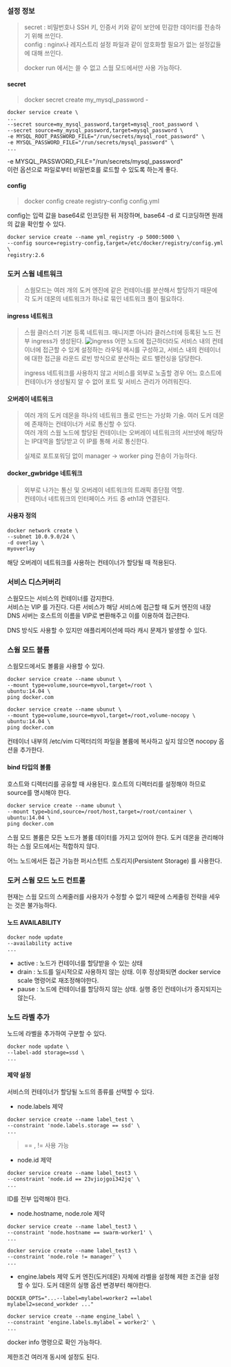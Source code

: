 ### 설정 정보
> secret : 비밀번호나 SSH 키, 인증서 키와 같이 보안에 민감한 데이터를 전송하기 위해 쓰인다.   
> config : nginx나 레지스트리 설정 파일과 같이 암호화할 필요가 없는 설정값들에 대해 쓰인다.
>
> docker run 에서는 쓸 수 없고 스웜 모드에서만 사용 가능하다.

#### secret
> docker secret create my_mysql_password -

```
docker service create \
...
--secret source=my_mysql_password,target=mysql_root_password \
--secret source=my_mysql_password,target=mysql_password \
-e MYSQL_ROOT_PASSWORD_FILE="/run/secrets/mysql_root_password" \
-e MYSQL_PASSWORD_FILE="/run/secrets/mysql_password" \
...
```
-e MYSQL_PASSWORD_FILE="/run/secrets/mysql_password"   
이런 옵션으로 파일로부터 비밀번호를 로드할 수 있도록 하는게 좋다.

#### config
> docker config create registry-config config.yml

config는 입력 값을 base64로 인코딩한 뒤 저장하며, base64 -d 로 디코딩하면 원래의 값을 확인할 수 있다.

```
docker service create --name yml_registry -p 5000:5000 \
--config source=registry-config,target=/etc/docker/registry/config.yml \
registry:2.6
```

### 도커 스웜 네트워크
> 스웜모드는 여러 개의 도커 엔진에 같은 컨테이너를 분산해서 할당하기 때문에 각 도커 데몬의 네트워크가 하나로 묶인 네트워크 풀이 필요하다.

#### ingress 네트워크
> 스웜 클러스터 기본 등록 네트워크. 매니저뿐 아니라 클러스터에 등록된 노드 전부 ingress가 생성된다.
![ingress](https://docs.mirantis.com/containers/v3.1/dockeree-ref-arch/_images/routing-mesh2.png)
> 어떤 노드에 접근하더라도 서비스 내의 컨테이너에 접근할 수 있게 설정하는 라우팅 메시를 구성하고, 서비스 내의 컨테이너에 대한 접근을 라운드 로빈 방식으로 분산하는 로드 밸런싱을 담당한다.
>
> ingress 네트워크를 사용하지 않고 서비스를 외부로 노출할 경우 어느 호스트에 컨테이너가 생성될지 알 수 없어 포트 및 서비스 관리가 어려워진다.

#### 오버레이 네트워크
> 여러 개의 도커 데몬을 하나의 네트워크 풀로 만드는 가상화 기술. 여러 도커 데몬에 존재하는 컨테이너가 서로 통신할 수 있다.   
> 여러 개의 스웜 노드에 할당된 컨테이너는 오버레이 네트워크의 서브넷에 해당하는 IP대역을 할당받고 이 IP를 통해 서로 통신한다.
>
> 실제로 포트포워딩 없이 manager -> worker ping 전송이 가능하다.

#### docker_gwbridge 네트워크
> 외부로 나가는 통신 및 오버레이 네트워크의 트래픽 종단점 역할.   
> 컨테이너 네트워크의 인터페이스 카드 중 eth1과 연결된다.

#### 사용자 정의
```
docker network create \
--subnet 10.0.9.0/24 \
-d overlay \
myoverlay
```
해당 오버레이 네트워크를 사용하는 컨테이너가 할당될 때 적용된다.

### 서비스 디스커버리
스웜모드는 서비스의 컨테이너를 감지한다.   
서비스는 VIP 를 가진다. 다른 서비스가 해당 서비스에 접근할 때 도커 엔진의 내장 DNS 서버는 호스트의 이름을 VIP로 변환해주고 이를 이용하여 접근한다.   

DNS 방식도 사용할 수 있지만 애플리케이션에 따라 캐시 문제가 발생할 수 있다.

### 스웜 모드 볼륨
스웜모드에서도 볼륨을 사용할 수 있다.
```
docker service create --name ubunut \
--mount type=volume,source=myvol,target=/root \
ubuntu:14.04 \
ping docker.com
```

```
docker service create --name ubunut \
--mount type=volume,source=myvol,target=/root,volume-nocopy \
ubuntu:14.04 \
ping docker.com
```
컨테이너 내부의 /etc/vim 디렉터리의 파일을 볼륨에 복사하고 싶지 않으면 nocopy 옵션을 추가한다.

#### bind 타입의 볼륨
호스트와 디렉터리를 공유할 때 사용된다. 호스트의 디렉터리를 설정해야 하므로 source를 명시해야 한다.
```
docker service create --name ubunut \
--mount type=bind,source=/root/host,target=/root/container \
ubuntu:14.04 \
ping docker.com
```
스웜 모드 볼륨은 모든 노드가 볼륨 데이터를 가지고 있어야 한다. 도커 데몬을 관리해야 하는 스웜 모드에서는 적합하지 않다.

어느 노드에서든 접근 가능한 퍼시스턴트 스토리지(Persistent Storage) 를 사용한다.

### 도커 스웜 모드 노드 컨트롤
현재는 스웜 모드의 스케줄러를 사용자가 수정할 수 없기 때문에 스케줄링 전략을 세우는 것은 불가능하다.

#### 노드 AVAILABILITY
```
docker node update
--availability active
...
```
- active : 노드가 컨테이너를 할당받을 수 있는 상태
- drain : 노드를 일시적으로 사용하지 않는 상태. 이후 정상화되면 docker service scale 명령어로 재조정해야한다.
- pause : 노드에 컨테이너를 할당하지 않는 상태. 실행 중인 컨테이너가 중지되지는 않는다.

### 노드 라벨 추가
노드에 라벨을 추가하여 구분할 수 있다.
```
docker node update \
--label-add storage=ssd \
...
```

#### 제약 설정
서비스의 컨테이너가 할당될 노드의 종류를 선택할 수 있다.
- node.labels 제약
```
docker service create --name label_test \
--constraint 'node.labels.storage == ssd' \
...
```
> == , != 사용 가능

- node.id 제약
```
docker service create --name label_test3 \
--constraint 'node.id == 23vjiojgoi342jq' \
... 
```
ID를 전부 입력해야 한다.

- node.hostname, node.role 제약
```
docker service create --name label_test3 \
--constraint 'node.hostname == swarm-worker1' \
...
```
```
docker service create --name label_test3 \
--constraint 'node.role != manager' \
...
```

- engine.labels 제약
도커 엔진(도커데몬) 자체에 라벨을 설정해 제한 조건을 설정할 수 있다. 도커 데몬의 실행 옵션 변경부터 해야한다.
```
DOCKER_OPTS="...--label=mylabel=worker2 ==label mylabel2=second_workder ..."
```
```
docker service create --name engine_label \
--constraint 'engine.labels.mylabel = worker2' \
...
```
docker info 명령으로 확인 가능하다.

제한조건 여러개 동시에 설정도 된다.
